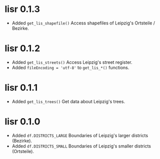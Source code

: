# lisr 0.1.3

* Added `get_lis_shapefile()` Access shapefiles of Leipzig's Ortsteile / Bezirke.

# lisr 0.1.2

* Added `get_lis_streets()` Access Leipzig's street register.
* Added `fileEncoding = 'utf-8'` to `get_lis_*()` functions.

# lisr 0.1.1

* Added `get_lis_trees()` Get data about Leipzig's trees.

# lisr 0.1.0

* Added `df.DISTRICTS_LARGE` Boundaries of Leipzig's larger districts (Bezirke).
* Added `df.DISTRICTS_SMALL` Boundaries of Leipzig's smaller districts (Ortsteile).
